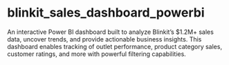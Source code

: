 # blinkit_sales_dashboard_powerbi
An interactive Power BI dashboard built to analyze Blinkit’s $1.2M+ sales data, uncover trends, and provide actionable business insights. This dashboard enables tracking of outlet performance, product category sales, customer ratings, and more with powerful filtering capabilities.
